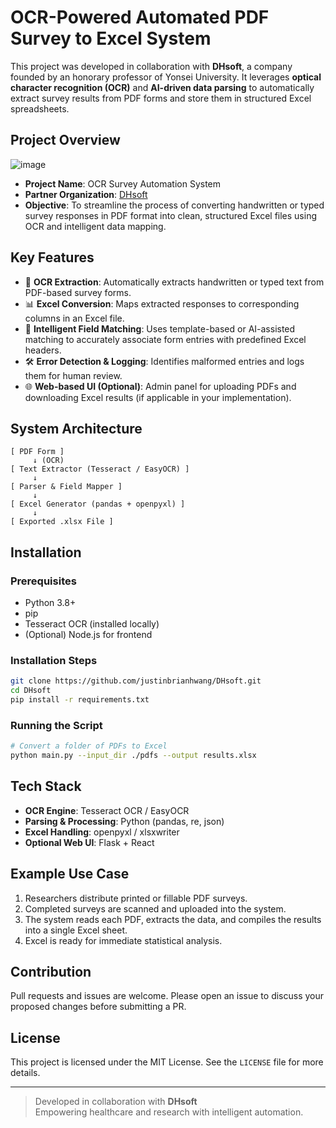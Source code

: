 # OCR-Powered Automated PDF Survey to Excel System

This project was developed in collaboration with **DHsoft**, a company founded by an honorary professor of Yonsei University. It leverages **optical character recognition (OCR)** and **AI-driven data parsing** to automatically extract survey results from PDF forms and store them in structured Excel spreadsheets.

## Project Overview
![image](https://github.com/user-attachments/assets/e04afb3f-a760-4d7f-b8f2-6c5c8d481816)

- **Project Name**: OCR Survey Automation System
- **Partner Organization**: [DHsoft](https://www.dhsoft.co.kr/)
- **Objective**: To streamline the process of converting handwritten or typed survey responses in PDF format into clean, structured Excel files using OCR and intelligent data mapping.

## Key Features

- 📄 **OCR Extraction**: Automatically extracts handwritten or typed text from PDF-based survey forms.
- 📊 **Excel Conversion**: Maps extracted responses to corresponding columns in an Excel file.
- 🧠 **Intelligent Field Matching**: Uses template-based or AI-assisted matching to accurately associate form entries with predefined Excel headers.
- 🛠️ **Error Detection & Logging**: Identifies malformed entries and logs them for human review.
- 🌐 **Web-based UI (Optional)**: Admin panel for uploading PDFs and downloading Excel results (if applicable in your implementation).

## System Architecture

```
[ PDF Form ]
     ↓ (OCR)
[ Text Extractor (Tesseract / EasyOCR) ]
     ↓
[ Parser & Field Mapper ]
     ↓
[ Excel Generator (pandas + openpyxl) ]
     ↓
[ Exported .xlsx File ]
```

## Installation

### Prerequisites

- Python 3.8+
- pip
- Tesseract OCR (installed locally)
- (Optional) Node.js for frontend

### Installation Steps

```bash
git clone https://github.com/justinbrianhwang/DHsoft.git
cd DHsoft
pip install -r requirements.txt
```

### Running the Script

```bash
# Convert a folder of PDFs to Excel
python main.py --input_dir ./pdfs --output results.xlsx
```

## Tech Stack

- **OCR Engine**: Tesseract OCR / EasyOCR
- **Parsing & Processing**: Python (pandas, re, json)
- **Excel Handling**: openpyxl / xlsxwriter
- **Optional Web UI**: Flask + React

## Example Use Case

1. Researchers distribute printed or fillable PDF surveys.
2. Completed surveys are scanned and uploaded into the system.
3. The system reads each PDF, extracts the data, and compiles the results into a single Excel sheet.
4. Excel is ready for immediate statistical analysis.

## Contribution

Pull requests and issues are welcome. Please open an issue to discuss your proposed changes before submitting a PR.

## License

This project is licensed under the MIT License. See the `LICENSE` file for more details.

---

> Developed in collaboration with **DHsoft**  
> Empowering healthcare and research with intelligent automation.
